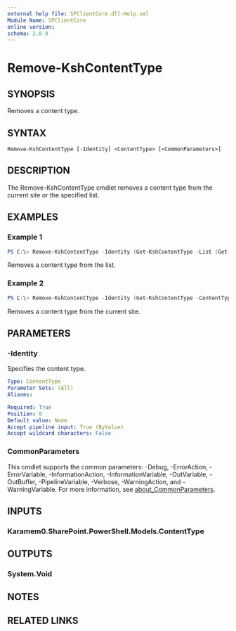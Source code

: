 ```yaml
---
external help file: SPClientCore.dll-Help.xml
Module Name: SPClientCore
online version:
schema: 2.0.0
---
```


# Remove-KshContentType

## SYNOPSIS
Removes a content type.

## SYNTAX

```
Remove-KshContentType [-Identity] <ContentType> [<CommonParameters>]
```

## DESCRIPTION
The Remove-KshContentType cmdlet removes a content type from the current site or the specified list.

## EXAMPLES

### Example 1
```powershell
PS C:\> Remove-KshContentType -Identity (Get-KshContentType -List (Get-KshList -ListTitle 'Announcements') -ContentTypeId '0x0100EFB1758564C77D448177233D1199B912000A210B1C5CBC634C849328008B1CC306')
```

Removes a content type from the list.

### Example 2
```powershell
PS C:\> Remove-KshContentType -Identity (Get-KshContentType -ContentTypeId '0x0100EFB1758564C77D448177233D1199B912')
```

Removes a content type from the current site.

## PARAMETERS

### -Identity
Specifies the content type.

```yaml
Type: ContentType
Parameter Sets: (All)
Aliases:

Required: True
Position: 0
Default value: None
Accept pipeline input: True (ByValue)
Accept wildcard characters: False
```

### CommonParameters
This cmdlet supports the common parameters: -Debug, -ErrorAction, -ErrorVariable, -InformationAction, -InformationVariable, -OutVariable, -OutBuffer, -PipelineVariable, -Verbose, -WarningAction, and -WarningVariable. For more information, see [about_CommonParameters](http://go.microsoft.com/fwlink/?LinkID=113216).

## INPUTS

### Karamem0.SharePoint.PowerShell.Models.ContentType

## OUTPUTS

### System.Void

## NOTES

## RELATED LINKS
